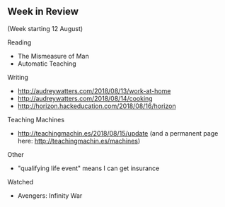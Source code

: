 ## Week in Review

(Week starting 12 August)

Reading
* The Mismeasure of Man
* Automatic Teaching

Writing
* http://audreywatters.com/2018/08/13/work-at-home
* http://audreywatters.com/2018/08/14/cooking
* http://horizon.hackeducation.com/2018/08/16/horizon

Teaching Machines
* http://teachingmachin.es/2018/08/15/update (and a permanent page here: http://teachingmachin.es/machines)

Other
* "qualifying life event" means I can get insurance

Watched
* Avengers: Infinity War

